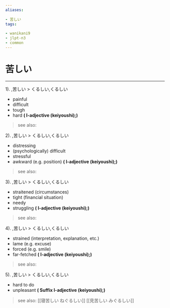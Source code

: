 ```yaml
---
aliases:
    
- 苦しい
tags:
    
- wanikani9
- jlpt-n3
- common
---
```


# 苦しい
---
1).
,苦しい > くるしい,くるしい

- painful
- difficult
- tough
- hard
**( I-adjective (keiyoushi);)**
> see also: 
            
2).
,苦しい > くるしい,くるしい

- distressing
- (psychologically) difficult
- stressful
- awkward (e.g. position)
**( I-adjective (keiyoushi);)**
> see also: 
            
3).
,苦しい > くるしい,くるしい

- straitened (circumstances)
- tight (financial situation)
- needy
- struggling
**( I-adjective (keiyoushi);)**
> see also: 
            
4).
,苦しい > くるしい,くるしい

- strained (interpretation, explanation, etc.)
- lame (e.g. excuse)
- forced (e.g. smile)
- far-fetched
**( I-adjective (keiyoushi);)**
> see also: 
            
5).
,苦しい > くるしい,くるしい

- hard to do
- unpleasant
**( Suffix I-adjective (keiyoushi);)**
> see also:  [[寝苦しい ねぐるしい]] [[見苦しい みぐるしい]]
            